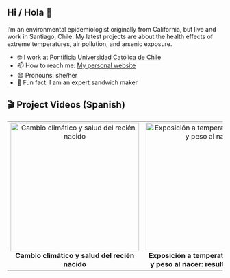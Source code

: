 ## Hi / Hola 👋

I’m an environmental epidemiologist originally from California, but live and work in Santiago, Chile. My latest projects are about the health effects of extreme temperatures, air pollution, and arsenic exposure. 

- 🤓 I work at [Pontificia Universidad Católica de Chile](https://college.uc.cl/index.php/es/planta-academica/personas)
- 📫 How to reach me: [My personal website](estelablanco.cl)
- 😄 Pronouns: she/her
- 🫶 Fun fact: I am an expert sandwich maker 

<h2>🎬 Project Videos (Spanish)</h2>

<table>
  <tr>
    <td align="center" width="50%">
      <a href="https://youtu.be/7eh6WzN2fiI" target="_blank">
        <img src="https://img.youtube.com/vi/7eh6WzN2fiI/0.jpg" alt="Cambio climático y salud del recién nacido" width="300"/>
      </a>
      <br/>
      <strong>Cambio climático y salud del recién nacido</strong>
    </td>
    <td align="center" width="50%">
      <a href="https://youtu.be/tu99fLwFd08" target="_blank">
        <img src="https://img.youtube.com/vi/tu99fLwFd08/0.jpg" alt="Exposición a temperaturas extremas y peso al nacer" width="300"/>
      </a>
      <br/>
      <strong>Exposición a temperaturas extremas y peso al nacer: resultados de Chile</strong>
    </td>
  </tr>
</table>

